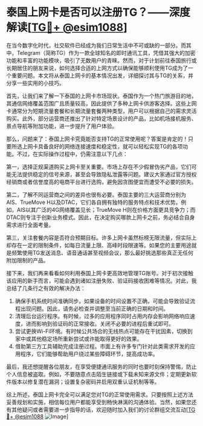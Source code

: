 # 泰国上网卡是否可以注册TG？——深度解读[[TG💪+ @esim1088](https://t.me/s/esim1088)]

在当今数字化时代，社交软件已经成为我们日常生活中不可或缺的一部分。而其中，Telegram（简称TG）作为一款全球知名的即时通讯工具，凭借其强大的加密功能和丰富的功能模块，吸引了无数用户的青睐。然而，对于计划前往泰国旅行或长期居住的朋友来说，如何选择合适的上网方式以确保能够顺利使用TG成为了一个重要问题。本文将从泰国上网卡的基本情况出发，详细探讨其与TG的关系，并分享一些实用的小技巧。

首先，让我们来了解一下泰国的上网卡市场现状。泰国作为一个热门旅游目的地，其通信网络覆盖范围广且质量较高，因此提供了多种上网卡供游客选择。这些上网卡通常分为短期流量套餐和长期流量套餐两种类型，用户可以根据自己的需求灵活购买。此外，部分运营商还推出了针对特定场景设计的产品，比如机场接机服务、景点导航等附加功能，进一步提升了用户体验。

那么，问题来了：泰国上网卡究竟能否支持TG的正常使用呢？答案是肯定的！只要所选上网卡具备良好的网络连接速度和稳定性，就可以轻松实现TG的各项功能。不过，在实际操作过程中，仍需注意以下几点：

第一，选择正规渠道购买上网卡至关重要。市场上存在不少假冒伪劣产品，它们可能无法提供稳定的信号来源，甚至会导致隐私泄露等问题。建议大家通过官方授权经销商或者信誉度高的电商平台进行选购，避免因贪图便宜而遭受不必要的损失。

第二，了解不同运营商之间的差异也很有必要。泰国主要的三大运营商分别为AIS、TrueMove H以及DTAC，它们各自拥有独特的服务特点和技术优势。例如，AIS以其广泛的4G网络覆盖见长；TrueMove H则在价格方面更具竞争力；而DTAC则专注于创新业务模式。因此，在决定购买哪款上网卡之前，务必结合自身需求进行全面考量。

第三，关注套餐内容是否符合预期目标。许多上网卡虽然标榜无限流量，但实际上却存在一定的限制条件，如每日流量上限、高峰时段限速等。如果您的主要用途就是频繁使用TG发送消息、语音通话甚至视频会议，那么最好挑选那些真正无任何附加限制的产品。

接下来，我们再来看看如何利用泰国上网卡更高效地管理TG账号。对于初次接触该应用的新手而言，可能会遇到诸如注册失败、验证码接收困难等情况。对此，我总结了几条行之有效的解决办法：

1. 确保手机系统时间准确同步。如果设备的时间设置不正确，可能会导致验证流程出现问题。因此，请务必检查并调整至当前正确的日期和时间。
2. 清理后台运行程序。有时候，过多的应用程序同时占用内存会影响网络响应速度，进而影响到验证码的正常接收。关闭不必要的进程后重试即可。
3. 尝试更换Wi-Fi环境。有时候公共场合的无线热点可能存在干扰因素，切换到家中或其他稳定场所重新尝试或许能取得更好的效果。
4. 借助第三方工具辅助完成注册过程。市面上有许多专门针对此类需求开发的应用程序，它们能够帮助用户绕过某些障碍环节，提高成功率。

最后，我还想提醒各位朋友，在享受便捷通讯服务的同时也要时刻保持警惕，防止个人信息被盗取。例如，不要随意点击陌生链接或下载未知来源文件；定期更新软件版本以修复潜在漏洞；设置复杂密码并启用双重认证机制等等。

综上所述，泰国上网卡完全可以满足您对TG的正常使用需求。只要按照上述方法妥善规划和实施，相信每位用户都能享受到畅快淋漓的沟通体验。当然，如果您还有其他疑问或者需要进一步指导的话，欢迎随时加入我们的讨论群组交流互动[[TG💪+ @esim1088](https://t.me/s/esim1088) ![Image](https://i.postimg.cc/4NQfJmqS/Snipaste-2025-05-13-00-14-12.png)]